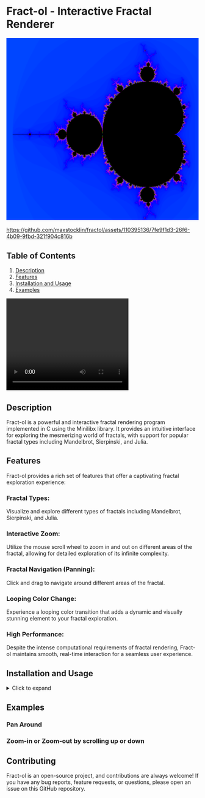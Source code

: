 # Fract-ol - Interactive Fractal Renderer


![Example Mandelbrot](./demo/mandelbrot.png)

https://github.com/maxstocklin/fractol/assets/110395136/7fe9f1d3-26f6-4b09-9fbd-321f904c816b


## Table of Contents
1. [Description](#description)
1. [Features](#features)
3. [Installation and Usage](#installation-and-usage)
5. [Examples](#examples)

<video width="320" height="240" controls>
  <source src="demo/mandelbrotloop.mp4" type="video/mp4">
Your browser does not support the video tag.
</video>

## Description

Fract-ol is a powerful and interactive fractal rendering program implemented in C using the Minilibx library. It provides an intuitive interface for exploring the mesmerizing world of fractals, with support for popular fractal types including Mandelbrot, Sierpinski, and Julia.

## Features

Fract-ol provides a rich set of features that offer a captivating fractal exploration experience:

### Fractal Types: 
Visualize and explore different types of fractals including Mandelbrot, Sierpinski, and Julia.

### Interactive Zoom: 
Utilize the mouse scroll wheel to zoom in and out on different areas of the fractal, allowing for detailed exploration of its infinite complexity.

### Fractal Navigation (Panning): 
Click and drag to navigate around different areas of the fractal.

### Looping Color Change: 
Experience a looping color transition that adds a dynamic and visually stunning element to your fractal exploration.

### High Performance: 
Despite the intense computational requirements of fractal rendering, Fract-ol maintains smooth, real-time interaction for a seamless user experience.


## Installation and Usage
<details>
<summary>Click to expand</summary>

1. Clone the repository:
    ```bash
    git clone git@github.com:maxstocklin/fractol.git fractol
    ```

2. Navigate to the cloned repository:
    ```bash
    cd fractol
    ```

3. Compile the program using the provided Makefile:
    ```bash
    make
    ```
4. Run the Program with the name of the fractal you want as argument (Mandelbrot, Julia, or Sierpinski):
    ```bash
    ./fract-ol Mandelbrot
    ```
</details>

## Examples

### Pan Around

### Zoom-in or Zoom-out by scrolling up or down


## Contributing

Fract-ol is an open-source project, and contributions are always welcome! If you have any bug reports, feature requests, or questions, please open an issue on this GitHub repository.

